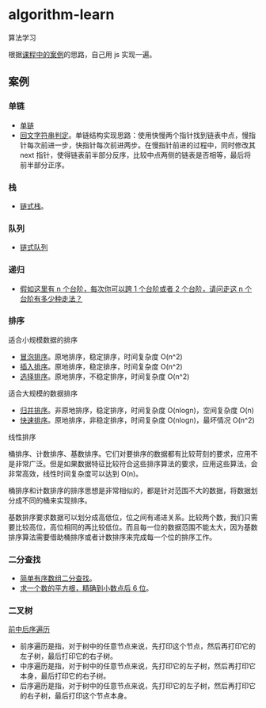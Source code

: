 # algorithm-learn

算法学习

根据[课程中的案例](https://time.geekbang.org/column/intro/126)的思路，自己用 js 实现一遍。

## 案例

### 单链

- [单链](https://github.com/1016482011/algorithm-learn/blob/master/linkedList/singlyLinkedList.js)
- [回文字符串判定](https://github.com/1016482011/algorithm-learn/blob/master/linkedList/palindrome.js)。单链结构实现思路：使用快慢两个指针找到链表中点，慢指针每次前进一步，快指针每次前进两步。在慢指针前进的过程中，同时修改其 next 指针，使得链表前半部分反序，比较中点两侧的链表是否相等，最后将前半部分正序。

### 栈

- [链式栈](https://github.com/1016482011/algorithm-learn/blob/master/stack/stackBasedOnLinkedList.js)。

### 队列

- [链式队列](https://github.com/1016482011/algorithm-learn/blob/master/queue/queueBasedOnLinkedList.js)

### 递归

- [假如这里有 n 个台阶，每次你可以跨 1 个台阶或者 2 个台阶，请问走这 n 个台阶有多少种走法？](https://github.com/1016482011/algorithm-learn/blob/master/recursion/step.js)

### 排序

适合小规模数据的排序

- [冒泡排序](https://github.com/1016482011/algorithm-learn/blob/master/sort/bubbleSort.js)。原地排序，稳定排序，时间复杂度 O(n^2)
- [插入排序](https://github.com/1016482011/algorithm-learn/blob/master/sort/insertionSort.js)。原地排序，稳定排序，时间复杂度 O(n^2)
- [选择排序](https://github.com/1016482011/algorithm-learn/blob/master/sort/selectionSort.js)。原地排序，不稳定排序，时间复杂度 O(n^2)

适合大规模的数据排序

- [归并排序](https://github.com/1016482011/algorithm-learn/blob/master/sort/mergeSort.js)。非原地排序，稳定排序，时间复杂度 O(nlogn)，空间复杂度 O(n)
- [快速排序](https://github.com/1016482011/algorithm-learn/blob/master/sort/quickSort.js)。原地排序，非稳定排序，时间复杂度 O(nlogn)，最坏情况 O(n^2)

线性排序

桶排序、计数排序、基数排序。它们对要排序的数据都有比较苛刻的要求，应用不是非常广泛。但是如果数据特征比较符合这些排序算法的要求，应用这些算法，会非常高效，线性时间复杂度可以达到 O(n)。

桶排序和计数排序的排序思想是非常相似的，都是针对范围不大的数据，将数据划分成不同的桶来实现排序。

基数排序要求数据可以划分成高低位，位之间有递进关系。比较两个数，我们只需要比较高位，高位相同的再比较低位。而且每一位的数据范围不能太大，因为基数排序算法需要借助桶排序或者计数排序来完成每一个位的排序工作。

### 二分查找

- [简单有序数组二分查找](https://github.com/1016482011/algorithm-learn/blob/master/binary/bsearch.js)。
- [求一个数的平方根，精确到小数点后 6 位](https://github.com/1016482011/algorithm-learn/blob/master/binary/squareRoot.js)。

### 二叉树

[前中后序遍历](https://github.com/1016482011/algorithm-learn/blob/master/tree/traversalTree.js)

- 前序遍历是指，对于树中的任意节点来说，先打印这个节点，然后再打印它的左子树，最后打印它的右子树。
- 中序遍历是指，对于树中的任意节点来说，先打印它的左子树，然后再打印它本身，最后打印它的右子树。
- 后序遍历是指，对于树中的任意节点来说，先打印它的左子树，然后再打印它的右子树，最后打印这个节点本身。
